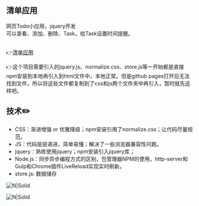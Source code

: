## 清单应用
网页Todo小应用，jquery开发<br>
可以查看、添加、删除、Task，给Task设置时间提醒。<br><br>

👉[清单应用](https://chasen8.github.io/todoApp/?content=%E6%A1%88%E5%BA%95)

👉这个项目需要引入的jquery.js、normalize.css、store.js等一开始都是直接npm安装到本地再引入到html文件中，本地正常。但是github pages打开后无法找到文件，所以将这些文件都复制到了css和js两个文件夹中再引入，暂时就先这样吧。

## 技术✏️

- CSS：渐进增强 or 优雅降级；npm安装引用了normalize.css；让代码尽量规范。
- JS：代码层层递进，简单易懂；解决了一些浏览器兼容性问题。
- jquery：熟练使用jquery；npm安装引入jquery库；
- Node.js：同步异步编程方式的区别，包管理器NPM的使用，http-server和Gulp和Chrome插件LiveReload实现实时刷新。
- store.js: 数据储存

![N|Solid](http://m.qpic.cn/psb?/V14DPIsG3ADUGY/DT3Tk4ZFHQ9Khfitx8mOp4Yj8t*dEtwwXU20Ay4fYFI!/b/dPMAAAAAAAAA&bo=QASLAQAAAAADB.w!&rf=viewer_4)

![N|Solid](http://m.qpic.cn/psb?/V14DPIsG3ADUGY/TcrWl7hspheSNZHDgoi1QselNz4tSpUrN29JfQjSsGM!/b/dPIAAAAAAAAA&bo=BQXGAQAAAAADF*U!&rf=viewer_4)
